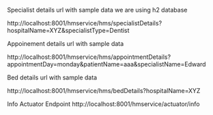 Specialist details url with sample data
we are using h2 database

http://localhost:8001/hmservice/hms/specialistDetails?hospitalName=XYZ&specialistType=Dentist

Appoinement details url with sample data

http://localhost:8001/hmservice/hms/appointmentDetails?appointmentDay=monday&patientName=aaa&specialistName=Edward

Bed details url with sample data

http://localhost:8001/hmservice/hms/bedDetails?hospitalName=XYZ

Info Actuator Endpoint
http://localhost:8001/hmservice/actuator/info
